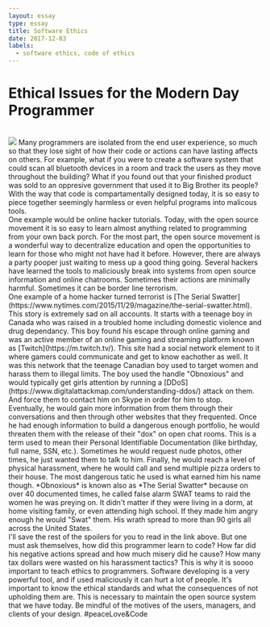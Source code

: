 ```yaml
---
layout: essay
type: essay
title: Software Ethics
date: 2017-12-03
labels:
  - software ethics, code of ethics
---
```




# Ethical Issues for the Modern Day Programmer
<br> 
<img class="ui medium left floated rounded image" src="https://static01.nyt.com/images/2015/11/29/magazine/29swatting2/29swatting2-blog427.jpg">
  Many programmers are isolated from the end user experience, so much so that they lose sight of how their code or actions can have lasting affects on others. For example, what if you were to create a software system that could scan all bluetooth devices in a room and track the users as they move throughout the building? What if you found out that your finished product was sold to an oppresive government that used it to Big Brother its people? With the way that code is compartamentally designed today, it is so easy to piece together seemingly harmless or even helpful programs into malicous tools. 

<br> 
  One example would be online hacker tutorials. Today, with the open source movement it is so easy to learn almost anything related to programming from your own back porch. For the most part, the open source movement is a wonderful way to decentralize education and open the opportunities to learn for those who might not have had it before. However, there are always a party pooper just waiting to mess up a good thing going. Several hackers have learned the tools to maliciously break into systems from open source information and online chatrooms. Sometimes their actions are minimally harmful. Sometimes it can be border line terrorism. 
 
<br> 
   One example of a home hacker turned terrorist is [The Serial Swatter](https://www.nytimes.com/2015/11/29/magazine/the-serial-swatter.html). This story is extremely sad on all accounts. It starts with a teenage boy in Canada who was raised in a troubled home including domestic violence and drug dependancy. This boy found his escape through online gaming and was an active member of an online gaming and streaming platform known as [Twitch](https://m.twitch.tv/). This site had a social network element to it where gamers could communicate and get to know eachother as well. It was this network that the teenage Canadian boy used to target women and harass them to illegal limits. The boy used the handle "Obnoxious" and would typically get girls attention by running a [DDoS](https://www.digitalattackmap.com/understanding-ddos/) attack on them. And force them to contact him on Skype in order for him to stop. 
   
<br> 
  Eventually, he would gain more information from them through their conversations and then through other websites that they frequented. Once he had enough information to build a dangerous enough portfolio, he would threaten them with the release of their "dox" on open chat rooms. This is a term used to mean their Personal Identifiable Documentation (like birthday, full name, SSN, etc.). Sometimes he would request nude photos, other times, he just wanted them to talk to him. Finally, he would reach a level of physical harassment, where he would call and send multiple pizza orders to their house. The most dangerous tatic he used is what earned him his name though. *Obnoxious* is known also as *The Serial Swatter* because on over 40 documented times, he called false alarm SWAT teams to raid the women he was preying on. It didn't matter if they were living in a dorm, at home visiting family, or even attending high school. If they made him angry enough he would "Swat" them. His wrath spread to more than 90 girls all across the United States. 
  
<br> 
  I'll save the rest of the spoilers for you to read in the link above. But one must ask themselves, how did this programmer learn to code? How far did his negative actions spread and how much misery did he cause? How many tax dollars were wasted on his harassment tactics? This is why it is soooo important to teach ethics to programmers. Software developing is a very powerful tool, and if used maliciously it can hurt a lot of people. It's important to know the ethical standards and what the consequences of not upholding them are. This is necessary to maintain the open source system that we have today. Be mindful of the motives of the users, managers, and clients of your design. #peaceLove&Code
